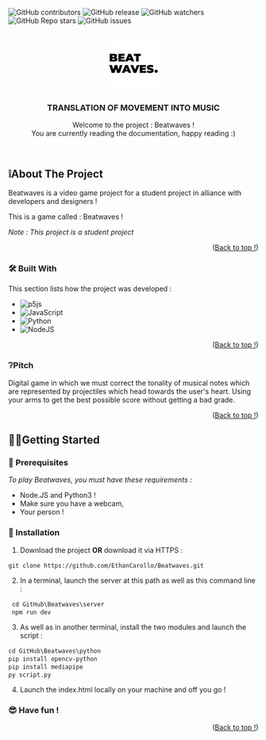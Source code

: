 <a name="readme-top"></a>

![GitHub contributors](https://img.shields.io/github/contributors/JackyTuneur/Beatwaves?color=0d0&style=for-the-badge)
![GitHub release](https://img.shields.io/github/v/release/JackyTuneur/Beatwaves?style=for-the-badge)
![GitHub watchers](https://img.shields.io/github/watchers/JackyTuneur/Beatwaves?style=for-the-badge)
![GitHub Repo stars](https://img.shields.io/github/stars/JackyTuneur/Beatwaves?color=%23fa0&style=for-the-badge)
![GitHub issues](https://img.shields.io/github/issues/JackyTuneur/Beatwaves?style=for-the-badge)


<!-- LOGO -->
<br />
<div align="center">
    
  <img src="./game/assets/images/logo.webp" alt="Logo" width="100" height="100">

  <h3 align="center">TRANSLATION OF MOVEMENT INTO MUSIC</h3>

  <p align="center">
    Welcome to the project : Beatwaves !
    <br>
    You are currently reading the documentation, happy reading :)
  </p>
</div>

<br>


<!-- ABOUT THE PROJECT -->
## ❕About The Project

<!--[![Product Name Screen Shot](images/screenshot.png)  -->

Beatwaves is a video game project for a student project in alliance with developers and designers !


This is a game called : Beatwaves !

*Note : This project is a student project*

<p align="right">(<a href="#readme-top">Back to top !</a>)</p>


### 🛠️ Built With

This section lists how the project was developed :

* ![p5js](https://img.shields.io/badge/p5.js-ED225D?style=for-the-badge&logo=p5.js&logoColor=FFFFFF)
* ![JavaScript](https://img.shields.io/badge/javascript-%23323330.svg?style=for-the-badge&logo=javascript&logoColor=%23F7DF1E)
* ![Python](https://img.shields.io/badge/python-3670A0?style=for-the-badge&logo=python&logoColor=ffdd54)
* ![NodeJS](https://img.shields.io/badge/node.js-6DA55F?style=for-the-badge&logo=node.js&logoColor=white)

<p align="right">(<a href="#readme-top">Back to top !</a>)</p>


### ❔Pitch

Digital game in which we must correct the tonality of musical notes which are represented by projectiles which head towards the user's heart. Using your arms to get the best possible score without getting a bad grade.

<p align="right">(<a href="#readme-top">Back to top !</a>)</p>



<!-- GETTING STARTED -->
## 🏃‍♂️Getting Started


### 📢 Prerequisites

_To play Beatwaves, you must have these requirements :_

- Node.JS and Python3 !
- Make sure you have a webcam,
- Your person !

### 🕺 Installation


1. Download the project **OR** download it via HTTPS :
```
git clone https://github.com/EthanCarollo/Beatwaves.git
```


2. In a terminal, launch the server at this path as well as this command line :
```
 cd GitHub\Beatwaves\server 
 npm run dev
```

3. As well as in another terminal, install the two modules and launch the script :
```
cd GitHub\Beatwaves\python
pip install opencv-python
pip install mediapipe
py script.py
```

4. Launch the index.html locally on your machine and off you go !

### 😎 Have fun !

<p align="right">(<a href="#readme-top">Back to top !</a>)</p>
